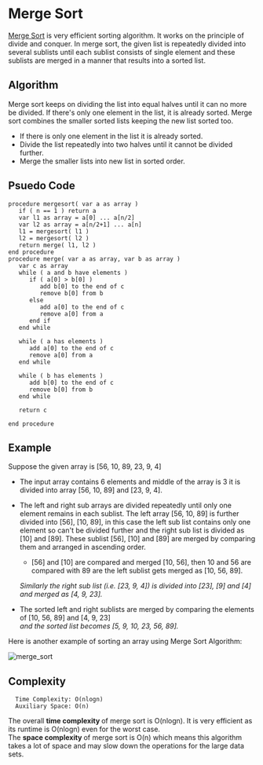 # Merge Sort

[Merge Sort](https://en.wikipedia.org/wiki/Merge_sort) is very efficient sorting algorithm. It works on the principle of divide and conquer. In merge sort, the given list is repeatedly divided into several
sublists until each sublist consists of single element and these sublists are merged in a manner that results into a sorted list.

## Algorithm
Merge sort keeps on dividing the list into equal halves until it can no more be divided. If there's only one element in the list, it is already sorted. 
Merge sort combines the smaller sorted lists keeping the new list sorted too.

* If there is only one element in the list it is already sorted.
* Divide the list repeatedly into two halves until it cannot be divided further.
* Merge the smaller lists into new list in sorted order.


## Psuedo Code
```
procedure mergesort( var a as array )
   if ( n == 1 ) return a
   var l1 as array = a[0] ... a[n/2]
   var l2 as array = a[n/2+1] ... a[n]
   l1 = mergesort( l1 )
   l2 = mergesort( l2 )
   return merge( l1, l2 )
end procedure
procedure merge( var a as array, var b as array )
   var c as array
   while ( a and b have elements )
      if ( a[0] > b[0] )
         add b[0] to the end of c
         remove b[0] from b
      else
         add a[0] to the end of c
         remove a[0] from a
      end if
   end while
   
   while ( a has elements )
      add a[0] to the end of c
      remove a[0] from a
   end while
   
   while ( b has elements )
      add b[0] to the end of c
      remove b[0] from b
   end while
   
   return c
	
end procedure
```

## Example
Suppose the given array is [56, 10, 89, 23, 9, 4]

* The input array contains 6 elements and middle of the array is 3 it is divided into array [56, 10, 89] and [23, 9, 4].

* The left and right sub arrays are divided repeatedly until only one element remains in each sublist.
The left array [56, 10, 89] is further divided into [56], [10, 89], in this case the left sub list contains only one element so can't be divided further and the right sub list is divided as [10] and [89].
These sublist [56], [10] and [89] are merged by comparing them and arranged in ascending order.
  - [56] and [10] are compared and merged [10, 56], then 10 and 56 are compared with 89 are the left sublist gets merged as [10, 56, 89].

  *Similarly the right sub list (i.e. [23, 9, 4]) is divided into [23], [9] and [4] and merged as [4, 9, 23].*

* The sorted left and right sublists are merged by comparing the elements of [10, 56, 89] and [4, 9, 23] </br>
 *and the sorted list becomes [5, 9, 10, 23, 56, 89].*</br>

 Here is another example of sorting an array using Merge Sort Algorithm:

![merge_sort](https://user-images.githubusercontent.com/55757584/96385094-3d47d980-11af-11eb-9f55-c3b2699bbf9b.png)

## Complexity
```
  Time Complexity: O(nlogn)
  Auxiliary Space: O(n)
```
The overall <strong> time complexity </strong> of merge sort is O(nlogn). It is very efficient as its runtime is O(nlogn) even for the worst case.</br>
The <strong> space complexity </strong> of merge sort is O(n) which means this algorithm takes a lot of space and may slow down the operations for the large data sets.
